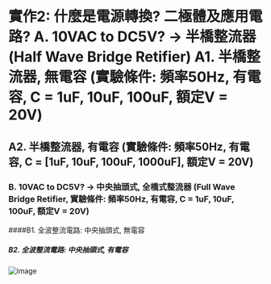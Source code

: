 
# 實作2: 什麼是電源轉換? 二極體及應用電路? A. 10VAC to DC5V? → 半橋整流器 (Half Wave Bridge Retifier) A1. 半橋整流器, 無電容 (實驗條件: 頻率50Hz, 有電容, C = 1uF, 10uF, 100uF, 額定V = 20V)

## A2. 半橋整流器, 有電容 (實驗條件: 頻率50Hz, 有電容, C = [1uF, 10uF, 100uF, 1000uF], 額定V = 20V)

### B. 10VAC to DC5V? → 中央抽頭式, 全橋式整流器 (Full Wave Bridge Retifier, 實驗條件: 頻率50Hz, 有電容, C = 1uF, 10uF, 100uF, 額定V = 20V)

####B1. 全波整流電路: 中央抽頭式, 無電容

##### B2. 全波整流電路: 中央抽頭式, 有電容

![image](https://github.com/Brian1155/Brian/assets/162284279/e76ee55e-8ca7-4e4b-8dd2-6d2ce5e23757)

